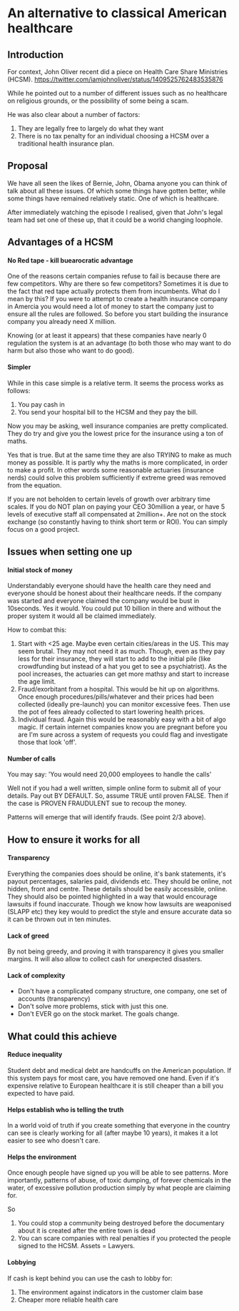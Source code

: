 # An alternative to classical American healthcare

## Introduction

For context, John Oliver recent did a piece on Health Care Share Ministries (HCSM).
https://twitter.com/iamjohnoliver/status/1409525762483535876

While he pointed out to a number of different issues such as no healthcare on religious grounds, or the possibility of some being a scam.

He was also clear about a number of factors:

1. They are legally free to largely do what they want
2. There is no tax penalty for an individual choosing a HCSM over a traditional health insurance plan.

## Proposal

We have all seen the likes of Bernie, John, Obama anyone you can think of talk about all these issues.  Of which some things have gotten better, while some things have remained relatively static.  One of which is healthcare.

After immediately watching the episode I realised, given that John's legal team had set one of these up, that it could be a world changing loophole.


## Advantages of a HCSM

#### No Red tape - kill buearocratic advantage

One of the reasons certain companies refuse to fail is because there are few competitors.  Why are there so few competitors? Sometimes it is due to the fact that red tape actually protects them from incumbents.  What do I mean by this? If you were to attempt to create a health insurance company in Amercia you would need a lot of money to start the company just to ensure all the rules are followed.  So before you start building the insurance company you already need X million.

Knowing (or at least it appears) that these companies have nearly 0 regulation the system is at an advantage (to both those who may want to do harm but also those who want to do good).

#### Simpler

While in this case simple is a relative term.  It seems the process works as follows:

1. You pay cash in
2. You send your hospital bill to the HCSM and they pay the bill.

Now you may be asking, well insurance companies are pretty complicated.  They do try and give you the lowest price for the insurance using a ton of maths.

Yes that is true.  But at the same time they are also TRYING to make as much money as possible.  It is partly why the maths is more complicated, in order to make a profit. In other words some reasonable actuaries (insurance nerds) could solve this problem sufficiently if extreme greed was removed from the equation.

If you are not beholden to certain levels of growth over arbitrary time scales.  If you do NOT plan on paying your CEO 30million a year, or have 5 levels of executive staff all compensated at 2million+. Are not on the stock exchange (so constantly having to think short term or ROI).  You can simply focus on a good project.

## Issues when setting one up

#### Initial stock of money

Understandably everyone should have the health care they need and everyone should be honest about their healthcare needs.  If the company was started and everyone claimed the company would be bust in 10seconds.  Yes it would.  You could put 10 billion in there and without the proper system it would all be claimed immediately.

How to combat this:
1. Start with <25 age. Maybe even certain cities/areas in the US. This may seem brutal.  They may not need it as much.  Though, even as they pay less for their insurance, they will start to add to the initial pile (like crowdfunding but instead of a hat you get to see a psychiatrist).  As the pool increases, the actuaries can get more mathsy and start to increase the age limit.
2. Fraud/exorbitant from a hospital.  This would be hit up on algorithms.  Once enough procedures/pills/whatever and their prices had been collected (ideally pre-launch) you can monitor excessive fees.  Then use the pot of fees already collected to start lowering health prices.
3. Individual fraud.  Again this would be reasonably easy with a bit of algo magic.  If certain internet companies know you are pregnant before you are I'm sure across a system of requests you could flag and investigate those that look 'off'.

#### Number of calls

You may say: 'You would need 20,000 employees to handle the calls'

Well not if you had a well written, simple online form to submit all of your details.  Pay out BY DEFAULT.  So, assume TRUE until proven FALSE.  Then if the case is PROVEN FRAUDULENT sue to recoup the money.

Patterns will emerge that will identify frauds. (See point 2/3 above).

## How to ensure it works for all

#### Transparency

Everything the companies does should be online, it's bank statements, it's payout percentages, salaries paid, dividends etc.  They should be online, not hidden, front and centre.  These details should be easily accessible, online.  They should also be pointed highlighted in a way that would encourage lawsuits if found inaccurate.  Though we know how lawsuits are weaponised (SLAPP etc) they key would to predict the style and ensure accurate data so it can be thrown out in ten minutes.

#### Lack of greed

By not being greedy, and proving it with transparency it gives you smaller margins.  It will also allow to collect cash for unexpected disasters.

#### Lack of complexity

- Don't have a complicated company structure, one company, one set of accounts (transparency)
- Don't solve more problems, stick with just this one.
- Don't EVER go on the stock market.  The goals change.

## What could this achieve

#### Reduce inequality

Student debt and medical debt are handcuffs on the American population.  If this system pays for most care, you have removed one hand.  Even if it's expensive relative to European healthcare it is still cheaper than a bill you expected to have paid.

#### Helps establish who is telling the truth

In a world void of truth if you create something that everyone in the country can see is clearly working for all (after maybe 10 years), it makes it a lot easier to see who doesn't care.

#### Helps the environment

Once enough people have signed up you will be able to see patterns.  More importantly, patterns of abuse, of toxic dumping, of forever chemicals in the water, of excessive pollution production simply by what people are claiming for.

So
1. You could stop a community being destroyed before the documentary about it is created after the entire town is dead
2. You can scare companies with real penalties if you protected the people signed to the HCSM.  Assets = Lawyers.

#### Lobbying

If cash is kept behind you can use the cash to lobby for:

1. The environment against indicators in the customer claim base
2. Cheaper more reliable health care
